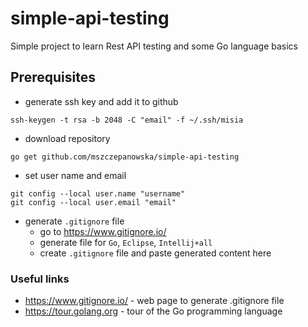 # simple-api-testing
Simple project to learn Rest API testing and some Go language basics

## Prerequisites


* generate ssh key and add it to github

```
ssh-keygen -t rsa -b 2048 -C "email" -f ~/.ssh/misia
```

* download repository

```
go get github.com/mszczepanowska/simple-api-testing
```

* set user name and email 

```
git config --local user.name "username"
git config --local user.email "email"

```

* generate `.gitignore` file 
    * go to https://www.gitignore.io/
    * generate file for `Go`, `Eclipse`, `Intellij+all`
    * create `.gitignore` file and paste generated content here

### Useful links
* https://www.gitignore.io/ - web page to generate .gitignore file
* https://tour.golang.org - tour of the Go programming language